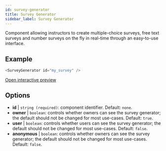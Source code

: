 ```yaml
---
id: survey-generator
title: Survey Generator
sidebar_label: Survey Generator
---
```


Component allowing instructors to create multiple-choice surveys, free text surveys and number surveys on the fly in real-time through an easy-to-use interface.

## Example

```js
<SurveyGenerator id="my_survey" />
```

[Open interactive preview](https://isle.heinz.cmu.edu/components/survey-generator/)

## Options

* __id__ | `string (required)`: component identifier. Default: `none`.
* __owner__ | `boolean`: controls whether owners can see the survey generator; the default should not be changed for most use-cases. Default: `true`.
* __user__ | `boolean`: controls whether users can see the survey generator; the default should not be changed for most use-cases. Default: `false`.
* __anonymous__ | `boolean`: controls whether owners can see the survey generator; the default should not be changed for most use-cases. Default: `false`.
